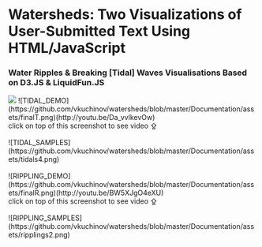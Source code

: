 <h1>Watersheds: Two Visualizations of User-Submitted Text Using HTML/JavaScript</h1>
<h3>Water Ripples & Breaking [Tidal] Waves Visualisations Based on D3.JS & LiquidFun.JS</h3>
<img src="(https://github.com/vkuchinov/watersheds/blob/master/Documentation/assets/finalT.png" width="350"/>
![TIDAL_DEMO](https://github.com/vkuchinov/watersheds/blob/master/Documentation/assets/finalT.png)(http://youtu.be/Da_vvlkevOw)<br>
click on top of this screenshot to see video ⇪ <br><br>
![TIDAL_SAMPLES](https://github.com/vkuchinov/watersheds/blob/master/Documentation/assets/tidals4.png)<br><br>
![RIPPLING_DEMO](https://github.com/vkuchinov/watersheds/blob/master/Documentation/assets/finalR.png)(http://youtu.be/BW5XJgO4eXU)<br>
click on top of this screenshot to see video ⇪ <br><br>
![RIPPLING_SAMPLES](https://github.com/vkuchinov/watersheds/blob/master/Documentation/assets/ripplings2.png)<br>

